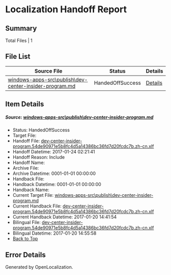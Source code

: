 # <a name='report-top'></a> Localization Handoff Report

## Summary
 Total Files | 1

## File List
 Source File | Status | Details 
 ----------- | ------ | ------- 
 [windows-apps-src\publish\dev-center-insider-program.md](https://cpubwin.visualstudio.com/windows-uwp/_git/windows-uwp/commit/757fd001c5da676cdb68762fa51a179f00f06feb?path=windows-apps-src%2Fpublish%2Fdev-center-insider-program.md&_a=contents) | HandedOffSuccess | [Details](#c18643e3c79f69496450c1afd4220882849dcc044802)

## Item Details
##### <a name='c18643e3c79f69496450c1afd4220882849dcc044802'></a> Source: [windows-apps-src\publish\dev-center-insider-program.md](https://cpubwin.visualstudio.com/windows-uwp/_git/windows-uwp/commit/757fd001c5da676cdb68762fa51a179f00f06feb?path=windows-apps-src%2Fpublish%2Fdev-center-insider-program.md&_a=contents)
* Status: HandedOffSuccess
* Target File: 
* Handoff File: [dev-center-insider-program.54de90971e5b8fc4d5a14386bc36fd7d20fcdc7b.zh-cn.xlf](https://cpubwin.visualstudio.com/windows-uwp/_git/WDCLib.handoff/commit/02d9780be199579e963414d9e18b0f64fe30d1df?path=ol-handoff%2Fcpubwin%2Fwindows-uwp.zh-cn%2Fmaster%2Fdev-center-insider-program.54de90971e5b8fc4d5a14386bc36fd7d20fcdc7b.zh-cn.xlf&_a=contents)
* Handoff Datetime: 2017-01-24 02:21:41
* Handoff Reason: Include
* Handoff Name: 
* Archive File: 
* Archive Datetime: 0001-01-01 00:00:00
* Handback File: 
* Handback Datetime: 0001-01-01 00:00:00
* Handback Name: 
* Current Target File: [windows-apps-src\publish\dev-center-insider-program.md](https://cpubwin.visualstudio.com/windows-uwp/_git/windows-uwp.zh-cn/commit/7e6ee9be41337a906ea6b61916fefc99c9a3a35f?path=windows-apps-src%2Fpublish%2Fdev-center-insider-program.md&_a=contents)
* Current Handback File: [dev-center-insider-program.54de90971e5b8fc4d5a14386bc36fd7d20fcdc7b.zh-cn.xlf](https://cpubwin.visualstudio.com/windows-uwp/_git/WDCLib.handback/commit/71e5031f81dd152d403e9338f03bdf13dc2ca224?path=ol-handback%2Fcpubwin%2Fwindows-uwp.zh-cn%2Fmaster%2Fdev-center-insider-program.54de90971e5b8fc4d5a14386bc36fd7d20fcdc7b.zh-cn.xlf&_a=contents)
* Current Handback Datetime: 2017-01-20 14:41:54
* Bilingual File: [dev-center-insider-program.54de90971e5b8fc4d5a14386bc36fd7d20fcdc7b.zh-cn.xlf](https://cpubwin.visualstudio.com/windows-uwp/_git/WDCLib.handback/commit/71e5031f81dd152d403e9338f03bdf13dc2ca224?path=ol-handback%2Fcpubwin%2Fwindows-uwp.zh-cn%2Fmaster%2Fdev-center-insider-program.54de90971e5b8fc4d5a14386bc36fd7d20fcdc7b.zh-cn.xlf&_a=contents)
* Bilingual Datetime: 2017-01-20 14:55:58
* [Back to Top](#report-top)


## Error Details

Generated by OpenLocalization.
